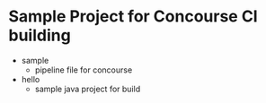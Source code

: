 # Sample Project for Concourse CI building
- sample
    - pipeline file for concourse
- hello
    - sample java project for build
